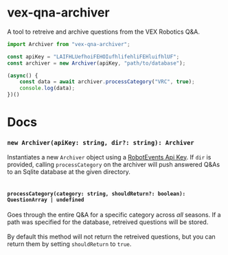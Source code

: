 # vex-qna-archiver

A tool to retreive and archive questions from the VEX Robotics Q&A.

```js
import Archiver from "vex-qna-archiver";

const apiKey = "LAIFHLUefhoiFEHOIufhlifehliFEHluifhlUF";
const archiver = new Archiver(apiKey, "path/to/database");

(async() {
    const data = await archiver.processCategory("VRC", true);
    console.log(data);
})()
```

# Docs

### `new Archiver(apiKey: string, dir?: string): Archiver`

Instantiates a new `Archiver` object using a [RobotEvents Api Key](https://www.robotevents.com/api/v2). If `dir` is provided, calling `processCategory` on the archiver will push answered Q&As to an Sqlite database at the given directory.
<br>
<br>

#### `processCategory(category: string, shouldReturn?: boolean): QuestionArray | undefined`

Goes through the entire Q&A for a specific category across _all_ seasons. If a path was specified for the database, retreived questions will be stored. 
\
\
By default this method will not return the retreived questions, but you can return them by setting `shouldReturn` to `true`.
